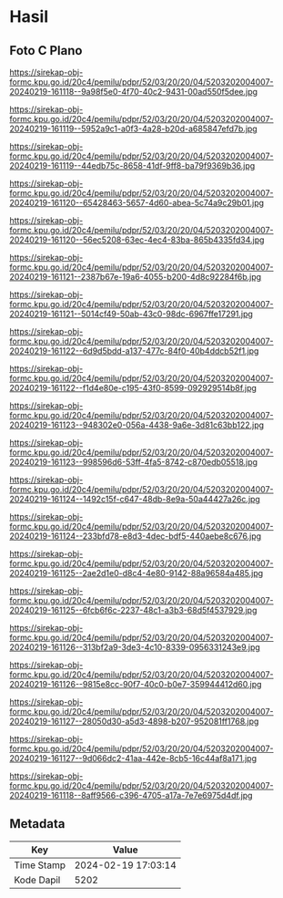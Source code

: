# Hasil

## Foto C Plano

https://sirekap-obj-formc.kpu.go.id/20c4/pemilu/pdpr/52/03/20/20/04/5203202004007-20240219-161118--9a98f5e0-4f70-40c2-9431-00ad550f5dee.jpg

https://sirekap-obj-formc.kpu.go.id/20c4/pemilu/pdpr/52/03/20/20/04/5203202004007-20240219-161119--5952a9c1-a0f3-4a28-b20d-a685847efd7b.jpg

https://sirekap-obj-formc.kpu.go.id/20c4/pemilu/pdpr/52/03/20/20/04/5203202004007-20240219-161119--44edb75c-8658-41df-9ff8-ba79f9369b36.jpg

https://sirekap-obj-formc.kpu.go.id/20c4/pemilu/pdpr/52/03/20/20/04/5203202004007-20240219-161120--65428463-5657-4d60-abea-5c74a9c29b01.jpg

https://sirekap-obj-formc.kpu.go.id/20c4/pemilu/pdpr/52/03/20/20/04/5203202004007-20240219-161120--56ec5208-63ec-4ec4-83ba-865b4335fd34.jpg

https://sirekap-obj-formc.kpu.go.id/20c4/pemilu/pdpr/52/03/20/20/04/5203202004007-20240219-161121--2387b67e-19a6-4055-b200-4d8c92284f6b.jpg

https://sirekap-obj-formc.kpu.go.id/20c4/pemilu/pdpr/52/03/20/20/04/5203202004007-20240219-161121--5014cf49-50ab-43c0-98dc-6967ffe17291.jpg

https://sirekap-obj-formc.kpu.go.id/20c4/pemilu/pdpr/52/03/20/20/04/5203202004007-20240219-161122--6d9d5bdd-a137-477c-84f0-40b4ddcb52f1.jpg

https://sirekap-obj-formc.kpu.go.id/20c4/pemilu/pdpr/52/03/20/20/04/5203202004007-20240219-161122--f1d4e80e-c195-43f0-8599-092929514b8f.jpg

https://sirekap-obj-formc.kpu.go.id/20c4/pemilu/pdpr/52/03/20/20/04/5203202004007-20240219-161123--948302e0-056a-4438-9a6e-3d81c63bb122.jpg

https://sirekap-obj-formc.kpu.go.id/20c4/pemilu/pdpr/52/03/20/20/04/5203202004007-20240219-161123--998596d6-53ff-4fa5-8742-c870edb05518.jpg

https://sirekap-obj-formc.kpu.go.id/20c4/pemilu/pdpr/52/03/20/20/04/5203202004007-20240219-161124--1492c15f-c647-48db-8e9a-50a44427a26c.jpg

https://sirekap-obj-formc.kpu.go.id/20c4/pemilu/pdpr/52/03/20/20/04/5203202004007-20240219-161124--233bfd78-e8d3-4dec-bdf5-440aebe8c676.jpg

https://sirekap-obj-formc.kpu.go.id/20c4/pemilu/pdpr/52/03/20/20/04/5203202004007-20240219-161125--2ae2d1e0-d8c4-4e80-9142-88a96584a485.jpg

https://sirekap-obj-formc.kpu.go.id/20c4/pemilu/pdpr/52/03/20/20/04/5203202004007-20240219-161125--6fcb6f6c-2237-48c1-a3b3-68d5f4537929.jpg

https://sirekap-obj-formc.kpu.go.id/20c4/pemilu/pdpr/52/03/20/20/04/5203202004007-20240219-161126--313bf2a9-3de3-4c10-8339-0956331243e9.jpg

https://sirekap-obj-formc.kpu.go.id/20c4/pemilu/pdpr/52/03/20/20/04/5203202004007-20240219-161126--9815e8cc-90f7-40c0-b0e7-359944412d60.jpg

https://sirekap-obj-formc.kpu.go.id/20c4/pemilu/pdpr/52/03/20/20/04/5203202004007-20240219-161127--28050d30-a5d3-4898-b207-952081ff1768.jpg

https://sirekap-obj-formc.kpu.go.id/20c4/pemilu/pdpr/52/03/20/20/04/5203202004007-20240219-161127--9d066dc2-41aa-442e-8cb5-16c44af8a171.jpg

https://sirekap-obj-formc.kpu.go.id/20c4/pemilu/pdpr/52/03/20/20/04/5203202004007-20240219-161118--8aff9566-c396-4705-a17a-7e7e6975d4df.jpg


## Metadata

| Key        | Value               |
| ---------- | ------------------- |
| Time Stamp | 2024-02-19 17:03:14 |
| Kode Dapil | 5202                |



